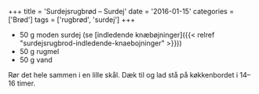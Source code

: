 +++
title = 'Surdejsrugbrød – Surdej'
date = '2016-01-15'
categories = ['Brød']
tags = ['rugbrød', 'surdej']
+++

* 50 g moden surdej (se [indledende knæbøjninger]({{< relref "surdejsrugbrod-indledende-knaebojninger" >}}))
* 50 g rugmel
* 50 g vand

Rør det hele sammen i en lille skål. Dæk til og lad stå på køkkenbordet i 14–16 timer.
